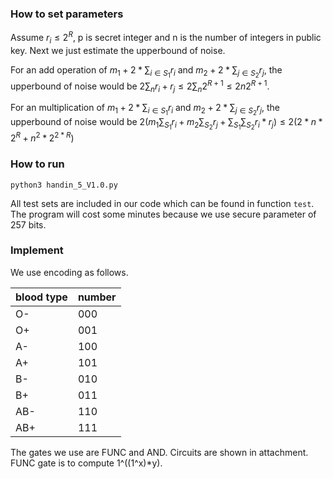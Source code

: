 ### How to set parameters
Assume $r_i \leq 2^R$, p is secret integer and n is the number of integers in public key. Next we just estimate the upperbound of noise.

For an add operation of $m_1 + 2*\sum_{i \in S_1} r_i$ and $m_2 + 2*\sum_{j \in S_2} r_j$, the upperbound of noise would be $2\sum_{n} r_i+r_j \leq 2\sum_{n} 2^{R+1} \leq 2n2^{R+1}$.

For an multiplication of $m_1 + 2*\sum_{i \in S_1} r_i$ and $m_2 + 2*\sum_{j \in S_2} r_j$, the upperbound of noise would be $2(m_1 \sum_{S_1} r_i + m_2 \sum_{S_2} r_j + \sum_{S_1} \sum_{S_2} r_i*r_j) \leq 2(2*n*2^{R} + n^2*2^{2*R})$

### How to run
```shell
python3 handin_5_V1.0.py
```
All test sets are included in our code which can be found in function ```test```. The program will cost some minutes because we use secure parameter of 257 bits.

### Implement
We use encoding as follows.

| blood type | number |
| --- | --- |
| O- | 000 |
| O+ | 001 |
| A- | 100 |
| A+ | 101 |
| B- | 010 |
| B+ | 011 |
| AB- | 110 |
| AB+ | 111 |

The gates we use are FUNC and AND. Circuits are shown in attachment. FUNC gate is to compute 1^((1^x)*y).

